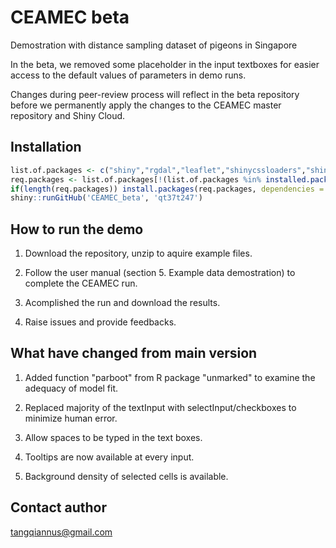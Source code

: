 # CEAMEC beta

Demostration with distance sampling dataset of pigeons in Singapore

In the beta, we removed some placeholder in the input textboxes for easier access to the default values of parameters in demo runs.

Changes during peer-review process will reflect in the beta repository before we permanently apply the changes to the CEAMEC master repository and Shiny Cloud.  

## Installation

```R
list.of.packages <- c("shiny","rgdal","leaflet","shinycssloaders","shinythemes","tibble","unmarked","DT","data.table","xlsx","rgenoud","htmltools","bsplus","dplyr","shinycssloaders","rgeos","plyr")
req.packages <- list.of.packages[!(list.of.packages %in% installed.packages()[,"Package"])]
if(length(req.packages)) install.packages(req.packages, dependencies = TRUE)
shiny::runGitHub('CEAMEC_beta', 'qt37t247')
```

## How to run the demo

1. Download the repository, unzip to aquire example files.

2. Follow the user manual (section 5.	Example data demostration) to complete the CEAMEC run. 

3. Acomplished the run and download the results. 

4. Raise issues and provide feedbacks.

## What have changed from main version

1. Added function "parboot" from R package "unmarked" to examine the adequacy of model fit.

2. Replaced majority of the textInput with selectInput/checkboxes to minimize human error.

3. Allow spaces to be typed in the text boxes.

4. Tooltips are now available at every input.

5. Background density of selected cells is available.  

## Contact author

tangqiannus@gmail.com
